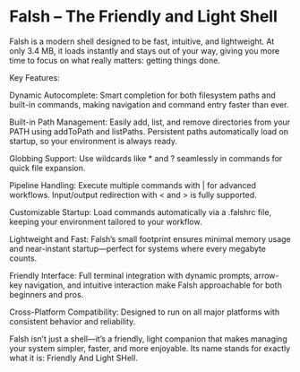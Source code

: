 <h1>Falsh – The Friendly and Light Shell</h1>

Falsh is a modern shell designed to be fast, intuitive, and lightweight. At only 3.4 MB, it loads instantly and stays out of your way, giving you more time to focus on what really matters: getting things done.

Key Features:

Dynamic Autocomplete: Smart completion for both filesystem paths and built-in commands, making navigation and command entry faster than ever.

Built-in Path Management: Easily add, list, and remove directories from your PATH using addToPath and listPaths. Persistent paths automatically load on startup, so your environment is always ready.

Globbing Support: Use wildcards like * and ? seamlessly in commands for quick file expansion.

Pipeline Handling: Execute multiple commands with | for advanced workflows. Input/output redirection with < and > is fully supported.

Customizable Startup: Load commands automatically via a .falshrc file, keeping your environment tailored to your workflow.

Lightweight and Fast: Falsh’s small footprint ensures minimal memory usage and near-instant startup—perfect for systems where every megabyte counts.

Friendly Interface: Full terminal integration with dynamic prompts, arrow-key navigation, and intuitive interaction make Falsh approachable for both beginners and pros.

Cross-Platform Compatibility: Designed to run on all major platforms with consistent behavior and reliability.

Falsh isn’t just a shell—it’s a friendly, light companion that makes managing your system simpler, faster, and more enjoyable. Its name stands for exactly what it is: Friendly And Light SHell.